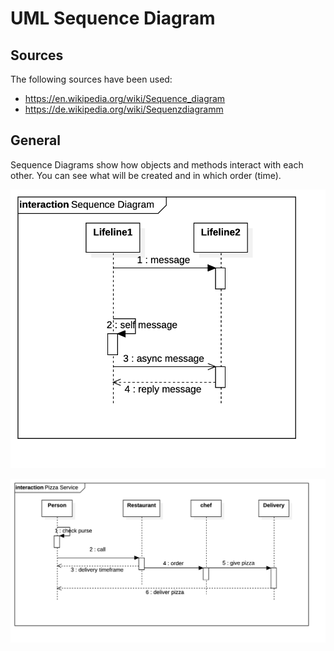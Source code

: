 # UML Sequence Diagram

## Sources

The following sources have been used:

- https://en.wikipedia.org/wiki/Sequence_diagram
- https://de.wikipedia.org/wiki/Sequenzdiagramm

## General

Sequence Diagrams show how objects and methods interact with each other. You can see what will be created and in which order (time).


![Sequence Diagram](sequence_diagram.png)

![Pizza Example](pizza_service.png)